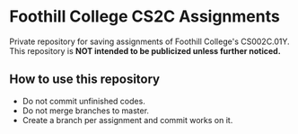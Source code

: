 # Foothill College CS2C Assignments

Private repository for saving assignments of Foothill College's CS002C.01Y. This repository is __NOT intended to be publicized unless further noticed.__

## How to use this repository
- Do not commit unfinished codes.
- Do not merge branches to master.
- Create a branch per assignment and commit works on it.

